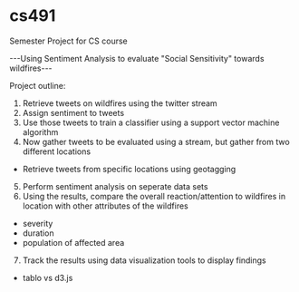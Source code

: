 # cs491
Semester Project for CS course

---Using Sentiment Analysis to evaluate "Social Sensitivity" towards wildfires--- 

Project outline: 
1. Retrieve tweets on wildfires using the twitter stream 
2. Assign sentiment to tweets 
3. Use those tweets to train a classifier using a support vector machine algorithm
4. Now gather tweets to be evaluated using a stream, but gather from two different locations 
  - Retrieve tweets from specific locations using geotagging 
5. Perform sentiment analysis on seperate data sets 
6. Using the results, compare the overall reaction/attention to wildfires in location with other attributes of the wildfires
  - severity
  - duration
  - population of affected area
7. Track the results using data visualization tools to display findings 
  - tablo vs d3.js
